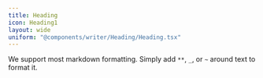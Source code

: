 ```yaml
---
title: Heading
icon: Heading1
layout: wide
uniform: "@components/writer/Heading/Heading.tsx"
---
```



We support most markdown formatting. Simply add `**`, `_`, or `~` around text to format it.

